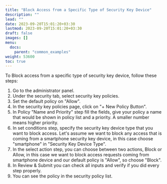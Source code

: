 ```yaml
---
title: "Block Access from a Specific Type of Security Key Device"
description: ""
lead: ""
date: 2023-09-20T15:01:20+03:30
lastmod: 2023-09-20T15:01:20+03:30
draft: false
images: []
menu:
  docs:
    parent: "common_examples"
weight: 53600
toc: true
---
```


To Block access from a specific type of security key device, follow these steps:

1. Go to the administrator panel.
2. Under the security tab, select security key policies.
3. Set the default policy on "Allow".
4. In the security key policies page, click on "+ New Policy Button".
5. In Policy "Name and Priority" step fill the fields, give your policy a name that would be shown in policy list and a priority. A smaller number means higher priority.
6. In set conditions step, specify the security key device type that you want to block access. Let's assume we want to block any access that is coming from a smartphone security key device, in this case choose "smartphone" in "Security Key Device Type".
7. In the select action step, you can choose between two actions, Block or Allow, in this case we want to block access requests coming from smartphone device and our default policy is "Allow", so choose "Block".
8. In Review & Submit you can check all inputs and verify if you did every step properly.
9. You can see the policy in the security policy list.
